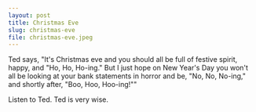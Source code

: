 ```yaml
---
layout: post
title: Christmas Eve
slug: christmas-eve
file: christmas-eve.jpeg
---
```


<p>Ted says, &quot;It&#39;s Christmas eve and you should all be full of festive spirit, happy, and &quot;Ho, Ho, Ho-ing.&quot; But I just hope on New Year&#39;s Day you won&#39;t all be looking at your bank statements in horror and be, &quot;No, No, No-ing,&quot; and shortly after, &quot;Boo, Hoo, Hoo-ing!&quot;&quot;</p>

<p>Listen to Ted.
Ted is very wise.</p>